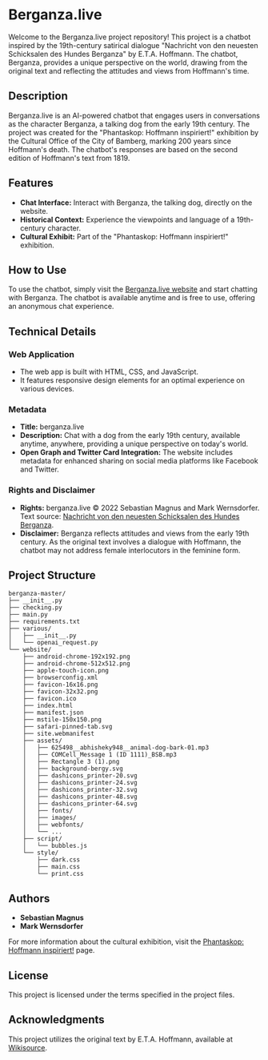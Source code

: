 # Berganza.live

Welcome to the Berganza.live project repository! This project is a chatbot inspired by the 19th-century satirical dialogue "Nachricht von den neuesten Schicksalen des Hundes Berganza" by E.T.A. Hoffmann. The chatbot, Berganza, provides a unique perspective on the world, drawing from the original text and reflecting the attitudes and views from Hoffmann's time.

## Description

Berganza.live is an AI-powered chatbot that engages users in conversations as the character Berganza, a talking dog from the early 19th century. The project was created for the "Phantaskop: Hoffmann inspiriert!" exhibition by the Cultural Office of the City of Bamberg, marking 200 years since Hoffmann's death. The chatbot's responses are based on the second edition of Hoffmann's text from 1819.

## Features

- **Chat Interface:** Interact with Berganza, the talking dog, directly on the website.
- **Historical Context:** Experience the viewpoints and language of a 19th-century character.
- **Cultural Exhibit:** Part of the "Phantaskop: Hoffmann inspiriert!" exhibition.

## How to Use

To use the chatbot, simply visit the [Berganza.live website](https://berganza.live/) and start chatting with Berganza. The chatbot is available anytime and is free to use, offering an anonymous chat experience.

## Technical Details

### Web Application

- The web app is built with HTML, CSS, and JavaScript.
- It features responsive design elements for an optimal experience on various devices.

### Metadata

- **Title:** berganza.live
- **Description:** Chat with a dog from the early 19th century, available anytime, anywhere, providing a unique perspective on today's world.
- **Open Graph and Twitter Card Integration:** The website includes metadata for enhanced sharing on social media platforms like Facebook and Twitter.

### Rights and Disclaimer

- **Rights:** berganza.live © 2022 Sebastian Magnus and Mark Wernsdorfer. Text source: [Nachricht von den neuesten Schicksalen des Hundes Berganza](https://de.wikisource.org/wiki/Nachricht_von_den_neuesten_Schicksalen_des_Hundes_Berganza).
- **Disclaimer:** Berganza reflects attitudes and views from the early 19th century. As the original text involves a dialogue with Hoffmann, the chatbot may not address female interlocutors in the feminine form.

## Project Structure

```plaintext
berganza-master/
├── __init__.py
├── checking.py
├── main.py
├── requirements.txt
├── various/
│   ├── __init__.py
│   └── openai_request.py
└── website/
    ├── android-chrome-192x192.png
    ├── android-chrome-512x512.png
    ├── apple-touch-icon.png
    ├── browserconfig.xml
    ├── favicon-16x16.png
    ├── favicon-32x32.png
    ├── favicon.ico
    ├── index.html
    ├── manifest.json
    ├── mstile-150x150.png
    ├── safari-pinned-tab.svg
    ├── site.webmanifest
    ├── assets/
    │   ├── 625498__abhisheky948__animal-dog-bark-01.mp3
    │   ├── COMCell_Message 1 (ID 1111)_BSB.mp3
    │   ├── Rectangle 3 (1).png
    │   ├── background-bergy.svg
    │   ├── dashicons_printer-20.svg
    │   ├── dashicons_printer-24.svg
    │   ├── dashicons_printer-32.svg
    │   ├── dashicons_printer-48.svg
    │   ├── dashicons_printer-64.svg
    │   ├── fonts/
    │   ├── images/
    │   ├── webfonts/
    │   └── ...
    ├── script/
    │   └── bubbles.js
    └── style/
        ├── dark.css
        ├── main.css
        └── print.css
```

## Authors

- **Sebastian Magnus**
- **Mark Wernsdorfer**

For more information about the cultural exhibition, visit the [Phantaskop: Hoffmann inspiriert!](https://www.stadt.bamberg.de/Unsere-Stadt/Kultur-und-Kunst-/Phantaskop-Hoffmann-inspiriert-.php?object=tx,2730.5&ModID=7&FID=2730.19938.1&NavID=1829.8&La=1) page.

## License

This project is licensed under the terms specified in the project files.

## Acknowledgments

This project utilizes the original text by E.T.A. Hoffmann, available at [Wikisource](https://de.wikisource.org/wiki/Nachricht_von_den_neuesten_Schicksalen_des_Hundes_Berganza).
